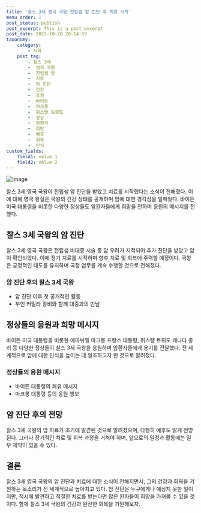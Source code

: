 ```yaml
---
title: '찰스 3세 영국 국왕 전립샘 암 진단 후 치료 시작'
menu_order: 1
post_status: publish
post_excerpt: This is a post excerpt
post_date: 2023-10-20 20:14:59
taxonomy:
    category:
        - 사회
    post_tag:
        - 찰스 3세
        -  영국 국왕
        -  전립샘 암
        -  치료
        -  암 진단
        -  건강
        -  응원
        -  바이든
        -  마크롱
        -  쥐스탱 트뤼도
        -  정상
        -  암환자
        -  희망
        -  예후
        -  회복
        -  인식
custom_fields:
    field1: value 1
    field2: value 2
---
```


![Image](https://imgnews.pstatic.net/image/020/2024/02/07/0003546951_001_20240207030258672.jpg?type=w647)


찰스 3세 영국 국왕이 전립샘 암 진단을 받았고 치료를 시작했다는 소식이 전해졌다. 이에 대해 영국 왕실은 국왕의 건강 상태를 공개하며 암에 대한 경각심을 일깨웠다. 바이든 미국 대통령을 비롯한 다양한 정상들도 암환자들에게 희망을 전하며 응원의 메시지를 전했다.

## 찰스 3세 국왕의 암 진단
찰스 3세 영국 국왕은 전립샘 비대증 시술 중 암 우려가 지적되어 추가 진단을 받았고 암이 확인되었다. 이에 정기 치료를 시작하며 향후 치료 및 회복에 주력할 예정이다. 국왕은 긍정적인 태도를 유지하며 국정 업무를 계속 수행할 것으로 전해졌다.

### 암 진단 후의 찰스 3세 국왕
- 암 진단 이후 첫 공개적인 활동
- 부인 커밀라 왕비와 함께 대중과의 만남

## 정상들의 응원과 희망 메시지
바이든 미국 대통령을 비롯한 에마뉘엘 마크롱 프랑스 대통령, 쥐스탱 트뤼도 캐나다 총리 등 다양한 정상들이 찰스 3세 국왕을 응원하며 암환자들에게 용기를 전달했다. 전 세계적으로 암에 대한 인식을 높이는 데 일조하고자 한 것으로 알려졌다.

### 정상들의 응원 메시지
- 바이든 대통령의 쾌유 메시지
- 마크롱 대통령 등의 응원 행보

## 암 진단 후의 전망
찰스 3세 국왕의 암 치료가 조기에 발견된 것으로 알려졌으며, 다행히 예후도 밝게 전망된다. 그러나 장기적인 치료 및 회복 과정을 거쳐야 하며, 앞으로의 일정과 활동에는 일부 제약이 있을 수 있다.

## 결론
찰스 3세 영국 국왕의 암 진단과 치료에 대한 소식이 전해지면서, 그의 건강과 회복을 기원하는 목소리가 전 세계적으로 높아지고 있다. 암 진단은 누구에게나 예상치 못한 일이지만, 적시에 발견하고 적절한 치료를 받는다면 많은 환자들이 희망을 가져볼 수 있을 것이다. 함께 찰스 3세 국왕의 건강과 완전한 회복을 기원해보자.
